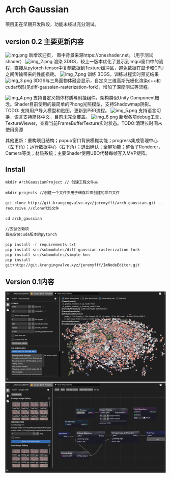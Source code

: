 
# Arch Gaussian
项目正在早期开发阶段，功能未经过充分测试。
## version 0.2 主要更新内容
![img.png](img.png)
新增欢迎页， 图中背景来源https://oneshader.net。（用于测试shader）
![img_2.png](img_2.png)
渲染 3DGS，较上一版本优化了显示到Imgui窗口中的流程，直接从pytorch tensor中复制数据到Texture缓冲区，避免数据在显卡和CPU之间传输带来的性能损耗。
![img_7.png](img_7.png)
训练 3DGS，训练过程实时预览结果
![img_3.png](img_3.png)
3DGS与三角面物体融合显示，自定义三维高斯光栅化渲染c++和cuda代码(见diff-gaussian-rasterization-fork)，增加了深度测试等流程。

![img_4.png](img_4.png)
支持自定义物体材质与附挂组件。架构类似Unity Component概念。Shader目前使用的最简单的Phong光照模型，支持Shadowmap阴影。
TODO: 支持用户导入模型和贴图，更新到PBR流程。
![img_5.png](img_5.png)
支持语言切换，语言支持简体中文，目前未完全覆盖。
![img_6.png](img_6.png)
新增各项debug工具，TextureViewer，查看当前FrameBufferTexture实时状态。TODO:清理长时间未使用资源

其他更新：重构项目结构；popup窗口背景模糊功能；progress集成管理中心（左下角）；运行数据中心（右下角）；退出确认；全屏功能；整合了Renderer， Camera等类；材质系统；主要Shader使用UBO代替每帧写入MVP矩阵。
## Install
```
mkdir ArchGaussianProject // 创建工程文件夹

mkdir projects //创建一个文件夹用于储存后面创建的项目文件

git clone http://git.krangingvalve.xyz/jeremyfff/arch_gaussian.git --recursive //clone代码文件

cd arch_gaussian

//安装依赖项
首先安装cuda版本的pytorch

pip install -r requirements.txt  
pip install src/submodules/diff-gaussian-rasterization-fork
pip install src/submodules/simple-knn  
pip install git+http://git.krangingvalve.xyz/jeremyfff/ImNodeEditor.git  
```

## Version 0.1内容
<div style="text-align:center">
    <img src="assets/image1.png" width="800" />
<img src="assets/image2.png" width="800" />
</div>

